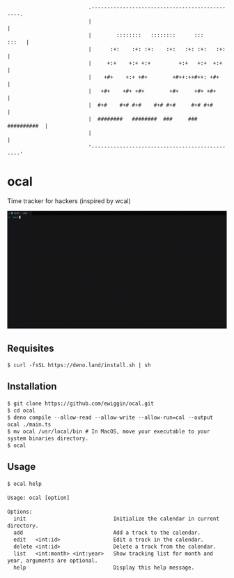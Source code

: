 ```
                          .-----------------------------------------------.
                          |                                               |
                          |        ::::::::   ::::::::      :::     :::   |
                          |      :+:    :+: :+:    :+:   :+: :+:   :+:    |
                          |     +:+    +:+ +:+         +:+   +:+  +:+     |
                          |    +#+    +:+ +#+        +#++:++#++: +#+      |
                          |   +#+    +#+ +#+        +#+     +#+ +#+       |
                          |  #+#    #+# #+#    #+# #+#     #+# #+#        |
                          |  ########   ########  ###     ### ##########  |
                          |                                               |
                          '-----------------------------------------------'
```

# ocal

Time tracker for hackers (inspired by wcal)

<p align="center">
  <a href="https://github.com/ewiggin/ocal">
    <img alt="ocal gif demostration" src="https://github.com/ewiggin/ocal/raw/main/ocal.gif" width="750">
  </a>
</p>

## Requisites

```
$ curl -fsSL https://deno.land/install.sh | sh
```

## Installation

```
$ git clone https://github.com/ewiggin/ocal.git
$ cd ocal
$ deno compile --allow-read --allow-write --allow-run=cal --output ocal ./main.ts
$ mv ocal /usr/local/bin # In MacOS, move your executable to your system binaries directory.
$ ocal
```

## Usage

```
$ ocal help

Usage: ocal [option]

Options:
  init                            Initialize the calendar in current directory.
  add                             Add a track to the calendar.
  edit   <int:id>                 Edit a track in the calendar.
  delete <int:id>                 Delete a track from the calendar.
  list   <int:month> <int:year>   Show tracking list for month and year, arguments are optional.
  help                            Display this help message.
```

